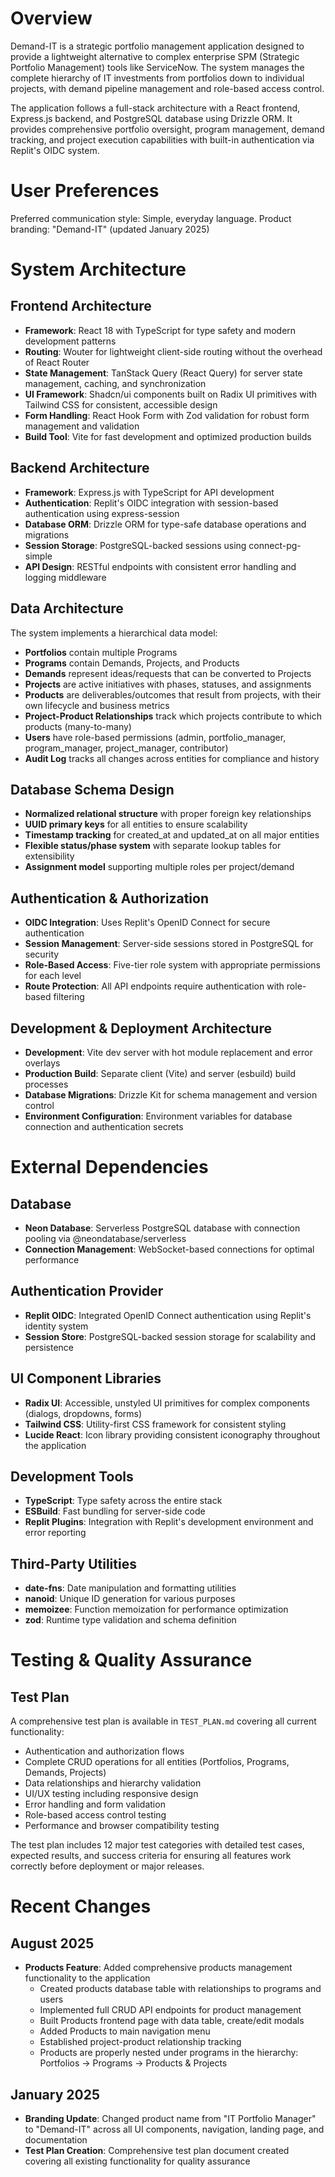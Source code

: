 # Overview

Demand-IT is a strategic portfolio management application designed to provide a lightweight alternative to complex enterprise SPM (Strategic Portfolio Management) tools like ServiceNow. The system manages the complete hierarchy of IT investments from portfolios down to individual projects, with demand pipeline management and role-based access control.

The application follows a full-stack architecture with a React frontend, Express.js backend, and PostgreSQL database using Drizzle ORM. It provides comprehensive portfolio oversight, program management, demand tracking, and project execution capabilities with built-in authentication via Replit's OIDC system.

# User Preferences

Preferred communication style: Simple, everyday language.
Product branding: "Demand-IT" (updated January 2025)

# System Architecture

## Frontend Architecture
- **Framework**: React 18 with TypeScript for type safety and modern development patterns
- **Routing**: Wouter for lightweight client-side routing without the overhead of React Router
- **State Management**: TanStack Query (React Query) for server state management, caching, and synchronization
- **UI Framework**: Shadcn/ui components built on Radix UI primitives with Tailwind CSS for consistent, accessible design
- **Form Handling**: React Hook Form with Zod validation for robust form management and validation
- **Build Tool**: Vite for fast development and optimized production builds

## Backend Architecture
- **Framework**: Express.js with TypeScript for API development
- **Authentication**: Replit's OIDC integration with session-based authentication using express-session
- **Database ORM**: Drizzle ORM for type-safe database operations and migrations
- **Session Storage**: PostgreSQL-backed sessions using connect-pg-simple
- **API Design**: RESTful endpoints with consistent error handling and logging middleware

## Data Architecture
The system implements a hierarchical data model:
- **Portfolios** contain multiple Programs
- **Programs** contain Demands, Projects, and Products
- **Demands** represent ideas/requests that can be converted to Projects
- **Projects** are active initiatives with phases, statuses, and assignments
- **Products** are deliverables/outcomes that result from projects, with their own lifecycle and business metrics
- **Project-Product Relationships** track which projects contribute to which products (many-to-many)
- **Users** have role-based permissions (admin, portfolio_manager, program_manager, project_manager, contributor)
- **Audit Log** tracks all changes across entities for compliance and history

## Database Schema Design
- **Normalized relational structure** with proper foreign key relationships
- **UUID primary keys** for all entities to ensure scalability
- **Timestamp tracking** for created_at and updated_at on all major entities
- **Flexible status/phase system** with separate lookup tables for extensibility
- **Assignment model** supporting multiple roles per project/demand

## Authentication & Authorization
- **OIDC Integration**: Uses Replit's OpenID Connect for secure authentication
- **Session Management**: Server-side sessions stored in PostgreSQL for security
- **Role-Based Access**: Five-tier role system with appropriate permissions for each level
- **Route Protection**: All API endpoints require authentication with role-based filtering

## Development & Deployment Architecture
- **Development**: Vite dev server with hot module replacement and error overlays
- **Production Build**: Separate client (Vite) and server (esbuild) build processes
- **Database Migrations**: Drizzle Kit for schema management and version control
- **Environment Configuration**: Environment variables for database connection and authentication secrets

# External Dependencies

## Database
- **Neon Database**: Serverless PostgreSQL database with connection pooling via @neondatabase/serverless
- **Connection Management**: WebSocket-based connections for optimal performance

## Authentication Provider  
- **Replit OIDC**: Integrated OpenID Connect authentication using Replit's identity system
- **Session Store**: PostgreSQL-backed session storage for scalability and persistence

## UI Component Libraries
- **Radix UI**: Accessible, unstyled UI primitives for complex components (dialogs, dropdowns, forms)
- **Tailwind CSS**: Utility-first CSS framework for consistent styling
- **Lucide React**: Icon library providing consistent iconography throughout the application

## Development Tools
- **TypeScript**: Type safety across the entire stack
- **ESBuild**: Fast bundling for server-side code
- **Replit Plugins**: Integration with Replit's development environment and error reporting

## Third-Party Utilities
- **date-fns**: Date manipulation and formatting utilities
- **nanoid**: Unique ID generation for various purposes
- **memoizee**: Function memoization for performance optimization
- **zod**: Runtime type validation and schema definition

# Testing & Quality Assurance

## Test Plan
A comprehensive test plan is available in `TEST_PLAN.md` covering all current functionality:
- Authentication and authorization flows
- Complete CRUD operations for all entities (Portfolios, Programs, Demands, Projects)
- Data relationships and hierarchy validation
- UI/UX testing including responsive design
- Error handling and form validation
- Role-based access control testing
- Performance and browser compatibility testing

The test plan includes 12 major test categories with detailed test cases, expected results, and success criteria for ensuring all features work correctly before deployment or major releases.

# Recent Changes

## August 2025
- **Products Feature**: Added comprehensive products management functionality to the application
  - Created products database table with relationships to programs and users
  - Implemented full CRUD API endpoints for product management
  - Built Products frontend page with data table, create/edit modals
  - Added Products to main navigation menu
  - Established project-product relationship tracking
  - Products are properly nested under programs in the hierarchy: Portfolios → Programs → Products & Projects

## January 2025
- **Branding Update**: Changed product name from "IT Portfolio Manager" to "Demand-IT" across all UI components, navigation, landing page, and documentation
- **Test Plan Creation**: Comprehensive test plan document created covering all existing functionality for quality assurance